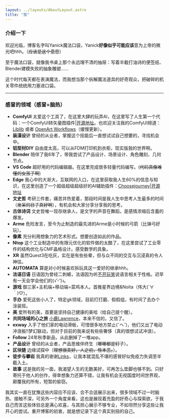 ```yaml
---
layout: ../layouts/AboutLayout.astro
title: "我"
---
```


### 介绍一下

欢迎光临，博客名字叫Yanick魔法口袋，Yanick**好像似乎可能应该**意为上帝的微光吧hhh。（~~应该是这个意思~~）

至于魔法口袋，就像我书桌上那个永远理不清的抽屉：写着半截打油诗的便签纸、Blender建模失败的抽象雕塑......

这个时代每天都在表演魔法，而我想当那个拆解魔法道具的好奇观众，把破碎的机关零件统统用力塞进口袋。

---

### 感冒的领域（感冒=脑热）

- **ComfyUI** 太爱这个工具了，在这里大肆的玩弄AI，在这里写了人生第一个代码：一个ComfyUI转矢量图插件|[开源地址](https://github.com/Yanick112/ComfyUI-ToSVG)。也欢迎关注我的ComfyUI频道：[Liblib](https://www.liblib.art/userpage/dd5879869d2543acada0f96cd0f24bee/publish/workflow) 或者 [OpenArt Workflows](https://openart.ai/workflows/profile/yanick?tab=workflows&sort=latest)（缓慢更新）。
- **装潢设计** 曾经的从业者，掌握这个技能后一直想试试自己想要的，寻找机会中。
- **铝型材DIY** 自由度太高，可以从FDM打印机到衣柜，现实版我的世界啊。
- **Blender** 陪伴了我6年了，带我尝试了产品设计、场景设计、角色雕刻、几何节点。
- **VS Code** 超好用的代码编辑器。在这里完成很多轻量代码编写。(~~代码真像难懂的女孩子啊~~)
- **Edge** 我心中的大哥大，互联网的入口，在这里获取我人生60%的信息与知识，在这里创造了一个超级超级超级好的AI辅助插件：[Choosejourney](https://microsoftedge.microsoft.com/addons/detail/choosejourney/mfpjhghgmaicdaaljjgiglmmdjoiacga)|[开源地址](https://github.com/Yanick112/Choosejourney)
- **文史哲** 考研三件套，痛苦并热爱着，那段时间是我人生中思考人生最多的时间（~~发呆的日子真好啊~~），有机会和大家分享分享我的思考。
- **古体诗词** 文史哲唯一现存继承人，是文字的声音在舞蹈，是感情浓缩后含蓄的爆发。
- **Arme** 危险发言，至今为止制造的最先进的Arme是小时候的弓箭（比弹弓好玩）。
- **像素** 充分利用想象力的艺术形式。想要创造如此的作品。
- **Ntop** 这个工业制造中的有限元优化的软件做的太酷了，在这里尝试了工业零件的结构优化与CMF晶格设计。感受数学的具象。
- **XR** 虽然Quest3在吃灰，实在是有些些晕，但与众不同的交互与沉浸真的令人神往。
- **AUTOMATA** 算是对小时候喜欢拆玩具这一爱好的继承hhh。
- **法语日语** 日语因为曾经二刺螈，法语因为听[不开玩笑](https://www.xiaoyuzhoufm.com/podcast/61791d921989541784257779)说语言相关于性格。迟早有一天会学会他们的(ง'̀-'́)ง。
- **游戏** 御三家+主机端+移动端=菜鸡本人。首推星界边境&Noita（伟大(´∀｀)♡）。
- **手办** 爱死这些小人了，特定gk领域，目前打打磨、假假组，有时间了去办个涂装班。
- **美** 爱所有的美，首要是坚持自己健康的美哈（给自己提个醒）。
- **共同场域的心之旅** [小鹿Lawrence](https://space.bilibili.com/37029661/)，本来不信的，又信了。
- **exway** 入手了他们家的电动滑板，可惜很多地方禁止(ˇヘˇ)，他们又出了电动冲浪板!!梦幻联动，但对于目前的我来说有些些奢侈（真的很想试试冲浪）。
- **Follow** 24年秋季新品，从此删掉了一堆app。
- **产品设计** 曾经的从业者，产品思维伴终生（~~哪哪都是钉子~~）。
- **区块链** 边缘试探中（~~理想很美好，人之初，性本恶。~~）。
- **徒步与攀岩** 我真的谢谢[Links](https://www.youtube.com/@linksphotograph)，让我本就混乱不堪的感冒好似免疫力失调至半截入土。
- **故事** 这是我的另一面，我渴望人生的无数美好，可再怎么垫脚也够不到。只好寄托于他人的创作，得幸想象力还算不错，让我有机会无视国度时间世界观，颠覆我的所有，短暂的偷窃。

<div class="magic-container" tabindex="0">
  <div class="magic-reveal"></div>
  <div class="magic-content">
    我其实一直在犹豫这些内容应不应该、合不合适展示出来，很多领域不过一时脑热、接触不深，可另外一个角度来看，这也是展现着充盈的好奇心与探索欲，于我自己而言这些体验总是满心欢喜，与其担心展示不够专业，不如坦然分享这些让我开心的尝试。重开博客的初衷，就是想记录下这个真实别扭的自己。
  </div>
</div>